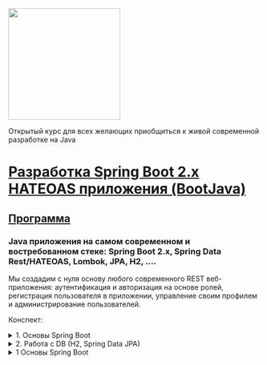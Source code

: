 <img src="http://javaops.ru/static/img/logo/javaops_30.png" width="223"/>

Открытый курс для всех желающих приобщиться к живой современной разработке на Java
# [Разработка Spring Boot 2.x HATEOAS приложения (BootJava)](http://javaops.ru/view/bootjava?ref=gh)
## [Программа](http://javaops.ru/view/bootjava#program)

### Java приложения на самом современном и востребованном стеке: Spring Boot 2.x, Spring Data Rest/HATEOAS, Lombok, JPA, H2, ....
Мы создадим с нуля основу любого современного REST веб-приложения: аутентификация и авторизация на основе ролей, регистрация пользователя в приложении, управление своим профилем и администрирование пользователей.

Конспект:
<details>
  <summary>1. Основы Spring Boot</summary>
    1.1	Создаем проект через Spring Initializer
    
    Commit: https://github.com/StringerDM/bootjava/commit/35a21d499357b464ebb5b571cb97ac0bc5e57f01
    
    -   Подключаем зависимости:
    -   Lombock
    -   Spring Web
    -   H2 database
    -   Spring Data JPA

    По умолчанию приложение открывается по адресу localhost:8080

    Ссылки: 
    Spring Initializrs: https://start.spring.io/

    1.2	Spring Boot maven plugin. Конвертация в WAR
  
    Ссылки:
    Конвертация JAR приложения в WAR http://spring-projects.ru/guides/convert-jar-to-war-maven/
  
    1.3	Настройка проекта
    Готовый проект с патчами находится в ветке patched:   git clone --branch patched https://github.com/JavaOPs/bootjava.git

    1.4 Проект Lombok
   
    Commit: https://github.com/StringerDM/bootjava/commit/ef6cdb5d5fb182bf1387e77206ddf174ce4ed005 
    
    В Pom.xml он уже у нас есть, причем <optional> true </optional>:
        <dependency>
            <groupId>org.projectlombok</groupId>
            <artifactId>lombok</artifactId>
            <optional>true</optional>
        </dependency>

    Если мы посмотрим, что такое optional dependencies: http://maven.apache.org/guides/introduction/introduction-to-optional-and-excludes-dependencies.html то увидим,  что оно используется для библиотек, у которых есть много транзитивных зависимостей и подключая эти библиотеки с optional мы избавляемся от их зависимостей которые нам возможно не понадобятся. У нас совсем не библиотека, а собственный проект поэтому использование optional достаточно сомнительно.
  
    Кроме того, если мы посмотрим: Maven Scope for Lombok (Compile vs. Provided) https://stackoverflow.com/questions/29385921/548473 то увидим что в оф документации Lombok нужно подключать со скопом provided. То есть lombok на нужен только на этапе компиляции и из сборки он исключается. 
  
    И еще одна ссылка Exclude lombok in Spring Boot https://stackoverflow.com/questions/45202639/548473 где говорится что если мы делаем JAR то туда включается embedded Tomcat и все зависимости даже со скопом provided также попадают в нашу сборку. Для того чтобы исключить lombock из сборки нужно явно добавить в pom.xml в boot maven plugin явную конфигурацию <exclude>:
  
              <plugin>
                <groupId>org.springframework.boot</groupId>
                <artifactId>spring-boot-maven-plugin</artifactId>
                <configuration>
                    <excludes>
                        <exclude>
                            <groupId>org.projectlombok</groupId>
                            <artifactId>lombok</artifactId>
                        </exclude>
                    </excludes>
                </configuration>
            </plugin>
  
    Добавляем getters and setters и пустой + со всем аргументами конструктор используя аннотации Lombok.
        @Data
        @NoArgsConstructor
        @AllArgsConstructor

    Полезная аннотация которая добавляет логгер классу.
        @Log   

    Ссылки: Фичи Lombok https://urvanov.ru/2015/09/22/project-lombok/

</details>

<details>
  <summary>2. Работа с DB (H2, Spring Data JPA)</summary>
    2.1	Spring Data JPA. ApplicationRunner
    
    Commit: https://github.com/StringerDM/bootjava/commit/530474b5f8ac9f85dd89284476fcb42685cb7aba
        
    В проекте у нас уже есть подключенный spring-boot-starter-data-jpa, также подключина БД H2 и при запуске sping boot уже может сразу поднять БД с настройками по умолчанию. База embedded т.е. она работает в тойже JVM что и наше приложение и по умолчанию spring boot создает ее прямо и entites (классы отмеченные @Entity).
    
    Добавляем требуемые аннотации в модель для валидации, названия таблиц и колонок (не обязательно, по умолчанию по имени полей). См. commit.
    
    @Entity
    @Table(name = "")
    @Column(name = "")
    
    @Size(max = 128)
    @NotEmpty
    @NotNull
    @Email
    
    и т.д. 
    
    Чтобы не создавать поле Id можно унаследоваться от класса AbstractPersistable<Integer> который уже содержит поле Id с нужными аннотациями для генерации ключей в базе и методами setId, isNew, equals, heshcode, toString.
    
    Также добавим lombok аннотацию @ToString(callSuper = true, exclude = {"password"}) с параметрами "callSuper = true" для включения поля id из суперкласса и exclude = {"password"} для исключения из строки поля password.
    
    Для ролей мы не делаем отдельное entity а указываем их как @ElementCollection(fetch = FetchType.EAGER)
    
    Cо spring boot v2.3 убрали валидацию по умолчанию, поэтому добавили в pom.xml:
    
        <dependency>
            <groupId>org.springframework.boot</groupId>
            <artifactId>spring-boot-starter-validation</artifactId>
        </dependency>
    
    Далее определяем интерфейс userRepository extends JpaRepository<User, Integer>. Имплементация по умолчанию JpaRepository это класс SimpleJpaRepository, сбда можно брейк поинты ставить для дебага.
    
    В aplication.property сделаем одну настройку (Common application Data properties - https://docs.spring.io/spring-boot/docs/current/reference/html/appendix-application-properties.html#data-properties все настройки spring boot и по ключевому слов JPA мы можем найти все конфигурационный классы и что можно объявлять):
    
    spring.jpa.show-sql=true - для отображения запросов в базу. (это крайне полезно для Hibernate во время разработки).
    
    Запускаем приложение и смотрим как наша таблица создается. По умолчанию для embedded БД таблицы сначало дропаются, затем создается общий для всех hibernate siquence и создаются таблицы.
    
    Зделаем сначало заполнение таблиц програмно. В spring boot есть 2 интерфейса ApplicationRunner and CommandLineRunner которые позволяют выполнять произвольный код после старта приложения. Разница между ними в том что ApplicationRunner мы принимае массив аргументов обернутый в класс который позовляет нам выполнять какието удобные вещи например getOptional value. Реализовывать интерфейсы можно в любом из бинов spring, мы реализуем его в главном RestaurantVotingApplication:
    
    //реализуем интерфейс ApplicationRunner
    @SpringBootApplication
    @AllArgsConstructor
    public class RestaurantVotingApplication implements ApplicationRunner {
    
    //инжектим userRepository через аннотацию @AllArgsConstructor
    private final UserRepository userRepository;
    
    //вставляем в базу 2х юзеров:
    
    @Override
    public void run(ApplicationArguments args) {
        userRepository.save(new User("user@gmail.com", "User_First", "User_Last", "password", Set.of(Role.ROLE_USER)));
        userRepository.save(new User("admin@javaops.ru", "Admin_First", "Admin_Last", "admin", Set.of(Role.ROLE_USER, Role.ROLE_ADMIN)));
    }
    
    Запускаем приложение и видимо что Hibernat делает 3 запроса, 1м он достает 2х юзеров и потом на каждого юзера он достает роли. Это измвестная проблема n+1, если бы у нас было 10 тысяч юзеров то Hibernate сгенерил бы 10 001 запрос.
    Проблема N+1. Стратегии загрузки коллекций
      N+1 selects issue https://stackoverflow.com/questions/97197/548473
      в JPA             https://dou.ua/lenta/articles/jpa-fetch-types/
      в Hibernate       https://dou.ua/lenta/articles/hibernate-fetch-types/
      если ссылки выше не открываются: Runet Censorship Bypass https://chrome.google.com/webstore/detail/%D0%BE%D0%B1%D1%85%D0%BE%D0%B4-%D0%B1%D0%BB%D0%BE%D0%BA%D0%B8%D1%80%D0%BE%D0%B2%D0%BE%D0%BA-%D1%80%D1%83%D0%BD%D0%B5%D1%82%D0%B0/npgcnondjocldhldegnakemclmfkngch    
    В TopJava мы решали её тремя сопособами:
      - Через fetch Join
      - Entity Graff
      - И для ролей в Юзере мы делали @BatchSize(size = 20)
      
    В Hibernate есть настрока которая позволяет выставлять batch size глобально для всего приложения. 
      Hibernate configurations - http://docs.jboss.org/hibernate/orm/current/userguide/html_single/Hibernate_User_Guide.html#configurations - по ссылке можно найти настройку spring.jpa.properties.hibernate.default_batch_fetch_size=20 (укажем 20 по размеру колонок в таблице на странице).    
      hibernate.jdbc.fetch_size vs hibernate.jdbc.batch_size - https://stackoverflow.com/questions/21257819/548473
    
    Также добавим spring.jpa.properties.hibernate.format_sql=true - форматирование sql запросов в выводе (запросы читать легче)
    и spring.jpa.properties.hibernate.jdbc.batch_size=20 это количество в баче апрдейтов и инсертов хибернейта.
    # https://stackoverflow.com/questions/21257819/what-is-the-difference-between-hibernate-jdbc-fetch-size-and-hibernate-jdbc-batc
    
    И последняя настройка, если мы посмотрим на лог то мы увидим Warning - spring.jpa.open-in-view is enabled by default и нужно его выключить:
    spring.jpa.open-in-view=false
    Open Session In View Anti-Pattern - # https://vladmihalcea.com/the-open-session-in-view-anti-pattern/
    spring.jpa.open-in-view - # https://stackoverflow.com/a/48222934/548473
    Это антипаттерн - если в модели при преобразовании view остались какието не проинициализированный поля которые lazy proxy то открывается транзакция и делаются еще дополнительный запросы в базу чтобы проинициализировать эти поля.
    Запускаем приложение и смотрим на отработку запроса findAll и видем что теперь только 2 запроса.1й для юзеров и 1 запрос для всех ролей. Если юзеров будет много то роли будут доставаться пачками по 20 юзеров.
    
    2.2 H2. Популирование и конфигурирование
    
    Commit: https://github.com/StringerDM/bootjava/commit/2e03672e1984c941211e37256e7b07eaea5445a3
        
    Открытая СУБД написанная полностью на Java не смотря на малый размер, поддерживает много возможностей... 
    
    Первое что мы сделаем это перейдем с формата .properties на формат .yaml 
    Явно объявим то что было по дефолту 
    Встроенная база 
          hibernate:
            ddl-auto: create-drop
          datasource:
            url: jdbc:h2:mem:voting
            username: sa
            password:
          #    tcp: jdbc:h2:tcp://localhost:9092/mem:voting
          # Absolute path
          #    url: jdbc:h2:C:/projects/bootjava/restorant-voting/db/voting
          #    tcp: jdbc:h2:tcp://localhost:9092/C:/projects/bootjava/restorant-voting/db/voting
          # Relative path form current dir
          #    url: jdbc:h2:./db/voting
          # Relative path from home
          #    url: jdbc:h2:~/voting
          #    tcp: jdbc:h2:tcp://localhost:9092/~/voting
          h2.console.enabled: true

!!! если у вас версия spring-boot 2.5.0 и выше, добавьте в application.yaml: !!!
spring.jpa.defer-datasource-initialization: true

    Чтобы поднять H2 TCP сервер мы делаем конф. класс и объявляем там
          @Bean(initMethod = "start", destroyMethod = "stop")
          public Server h2Server() throws SQLException {
              log.info("Start H2 TCP server");
              return Server.createTcpServer("-tcp", "-tcpAllowOthers", "-tcpPort", "9092");
          }

    При этом в pom нам нужно убрать runtime зависимости h2 потомучто классы h2 теперь понадобились на этапе компиляции.
    
    Запускаем приложение и подключаемся к базе через idea. Если мы попробуем приконектится по url то ничего не выйдет, конект пройдет но если мы на неё посмотрим то никаких баз не увидим. База данных к которой мы приконектились поднимается в памяти в процессе JVM idea и никакой отношение к БД приложения не имеет. Поэтому мы подняли TCP сервер чтобы мы могли приконектится извне - jdbc:h2:tcp://localhost:9092/mem:voting
    
    Подключаемся к базе и делаем интеграцию с Idea выбирая в persistence/springboot -> data source – H2.
    
    H2 console также доступна по http://localhost:8080/h2-console
    
    Давайте пропопулируем нашу БД не через приложение а через скрипт как это обычно делается.
    Из applicationRunner удаляем save user и добавляем в ресурсы файл data.sql где популируем users и userRoles (у spring boot 2 файла который он автоматически исполняет data.sql и schema.sql schema нам не требуется т.к. за создание схемы базы отвечает hibernate).
    Loading Initial Data https://www.baeldung.com/spring-boot-data-sql-and-schema-sql
    Запускаем приложение и сталкиваемся с проблемой что ID у нас должно быть NotNull но оно автоматически не генерится. Смотрим на лог генерации таблицы и видимо что ID сгенерировалось как обычное поле.
    H2: NULL not allowed for column “ID”  - https://stackoverflow.com/a/54697387/548473
    Смотрим решение проблемы на stackoverflow и видим 3 варианта:
    
      1.	Поменять @GeneratedValue с авто, как у нас в наследуемом AbstractPersistable классе на
      change @GeneratedValue to strategy = GenerationType.IDENTITY

      2.	Set spring.jpa.properties.hibernate.id.new_generator_mappings=false (spring-boot alias spring.jpa.hibernate.use-new-id-generator-mappings) это означает      
      работу по старой стратегии не по sequence а по identity 

      3.	insert with nextval: INSERT INTO TABLE(ID, ...) VALUES (hibernate_sequence.nextval, ...) – вставлять в базу ID сгенерированный hibernate.
     
    Для нас самое просто использовать 2й вариант. Теперь все работает. Со старой стратегии ID генерится как identity.
    
    2.3 Рефакторинг model. Spring Data JPA @Query
    
    
    
</details>
<details>
  <summary>1 Основы Spring Boot</summary>

Ссылки: 

Commit: 
</details>
